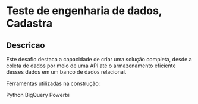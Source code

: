 ﻿# Teste de engenharia de dados, Cadastra

## Descricao 
Este desafio destaca a capacidade de criar uma solução completa, desde a coleta de dados por meio de uma API até o armazenamento eficiente desses dados em um banco de dados relacional.

Ferramentas utilizadas na construção: 

Python 
BigQuery 
Powerbi 

